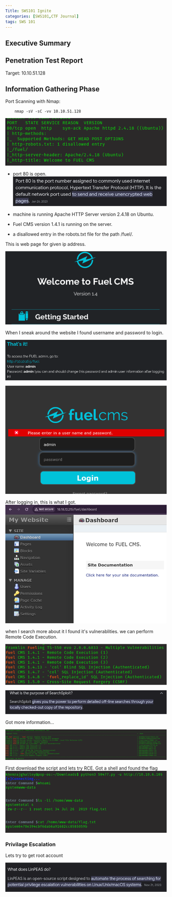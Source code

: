 ```yaml
---
Title: SWS101 Ignite
categories: [SWS101,CTF Journal]
tags: SWS 101
---
```





## Executive Summary


## Penetration Test Report
Target: 10.10.51.128


## Information Gathering Phase

Port Scanning with Nmap:

        nmap -sV -sC -vv 10.10.51.128

![nmap](../assets/ignite/igntenmap.png)

* port 80 is open.
![port 80](../assets/ignite/ignitegoogleport80.png)

* machine is running Apache HTTP Server version 2.4.18 on Ubuntu.
* Fuel CMS version 1.4.1 is running on the server.
*  a disallowed entry in the robots.txt file for the path /fuel/.

This is web page for given ip address.

![webpage](../assets/ignite/ignitewebpage.png)

When I sneak around the website I found username and password to login. 

![login](../assets/ignite/igniteadmid.png)

![login](../assets/ignite/ignitelogin.png)

After logging in, this is what I got.
![desktop](../assets/ignite/ignitedesktop.png)

when I search more about it I found it's vulnerablities.
we can perform Remote Code Execution.

![alt text](../assets/ignite/ignitevuln.png)

![search sploit](../assets/ignite/searchsploit.png)

Got more information...

![enumeration](../assets/ignite/igniteenumeration.png)

First download the script and lets try RCE. 
Got a shell and found the flag
![flag 1](../assets/ignite/flag1.png)


### Privilage Escalation

Lets try to get root account

![linpease](../assets/ignite/linpeas.png)






